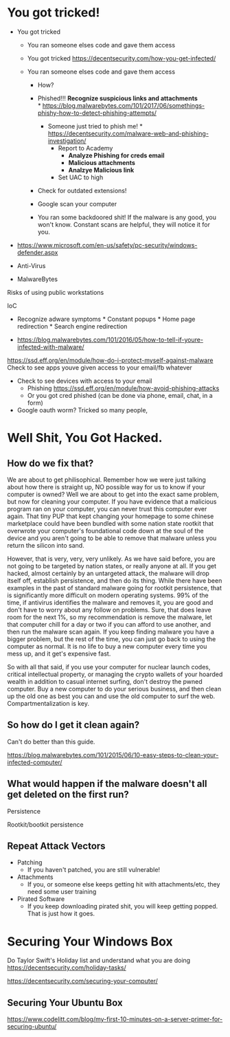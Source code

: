 
# You got tricked!
* You got tricked
	 * You ran someone elses code and gave them access  
	 * You got tricked  https://decentsecurity.com/how-you-get-infected/

	* You ran someone elses code and gave them access
	   * How?	
	   * Phished!!!
	   **Recognize suspicious links and attachments** 		   
                 * https://blog.malwarebytes.com/101/2017/06/somethings-phishy-how-to-detect-phishing-attempts/
		 
		 * Someone just tried to phish me!
                 * https://decentsecurity.com/malware-web-and-phishing-investigation/
             * Report to Academy
                 * **Analyze Phishing for creds email**  
                 * **Malicious attachments**
                 * **Analzye Malicious link**
		    * Set UAC to high
	   * Check for outdated extensions! 
	   * Google scan your computer 
	   * You ran some backdoored shit!
	   If the malware is any good, you won't know. 
Constant scans are helpful, they will notice it for you.


* https://www.microsoft.com/en-us/safety/pc-security/windows-defender.aspx 
* Anti-Virus
* MalwareBytes

Risks of using public workstations 

IoC

* Recognize adware symptoms * Constant popups * Home page redirection * Search engine redirection


* https://blog.malwarebytes.com/101/2016/05/how-to-tell-if-youre-infected-with-malware/

https://ssd.eff.org/en/module/how-do-i-protect-myself-against-malware
	   Check to see apps youve given access to your email/fb whatever
* Check to see devices with access to your email 
	* Phishing
https://ssd.eff.org/en/module/how-avoid-phishing-attacks
	 * Or you got cred phished (can be done via phone, email, chat, in a form)
* Google oauth worm? Tricked so many people,


# Well Shit, You Got Hacked.
## How do we fix that?

We are about to get philisophical. Remember how we were just talking about how there is straight up, NO possible way for us to know if your computer is owned? Well we are about to get into the exact same problem, but now for cleaning your computer. If you have evidence that a malicious program ran on your computer, you can never trust this computer ever again. That tiny PUP that kept changing your homepage to some chinese marketplace could have been bundled with some nation state rootkit that overwrote your computer's foundational code down at the soul of the device and you aren't going to be able to remove that malware unless you return the silicon into sand.  

However, that is very, very, very unlikely. As we have said before, you are not going to be targeted by nation states, or really anyone at all. If you get hacked, almost certainly by an untargeted attack, the malware will drop itself off, establish persistence, and then do its thing. While there have been examples in the past of standard malware going for rootkit persistence, that is significantly more difficult on modern operating systems. 99% of the time, if antivirus identifies the malware and removes it, you are good and don't have to worry about any follow on problems. Sure, that does leave room for the next 1%, so my recommendation is remove the malware, let that computer chill for a day or two if you can afford to use another, and then run the malware scan again. If you keep finding malware you have a bigger problem, but the rest of the time, you can just go back to using the computer as normal. It is no life to buy a new computer every time you mess up, and it get's expensive fast.

So with all that said, if you use your computer for nuclear launch codes, critical intellectual property, or managing the crypto wallets of your hoarded wealth in addition to casual internet surfing, don't destroy the pwned computer. Buy a new computer to do your serious business, and then clean up the old one as best you can and use the old computer to surf the web. Compartmentalization is key. 

## So how do I get it clean again? 

Can't do better than this guide. 

https://blog.malwarebytes.com/101/2015/06/10-easy-steps-to-clean-your-infected-computer/

## What would happen if the malware doesn't all get deleted on the first run? 

Persistence

Rootkit/bootkit persistence

## Repeat Attack Vectors

* Patching
     * If you haven't patched, you are still vulnerable!
* Attachments
     * If you, or someone else keeps getting hit with attachments/etc, they need some user training
* Pirated Software
     * If you keep downloading pirated shit, you will keep getting popped. That is just how it goes.

# Securing Your Windows Box

Do Taylor Swift's Holiday list and understand what you are doing 
https://decentsecurity.com/holiday-tasks/

https://decentsecurity.com/securing-your-computer/

## Securing Your Ubuntu Box

https://www.codelitt.com/blog/my-first-10-minutes-on-a-server-primer-for-securing-ubuntu/
